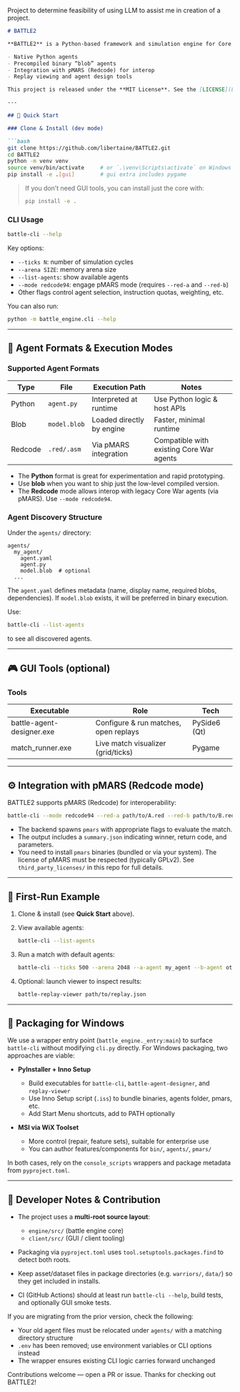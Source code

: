 
Project to determine feasibility of using LLM to assist me in creation of a project.


````markdown
# BATTLE2

**BATTLE2** is a Python-based framework and simulation engine for Core War–style AI competitions. It supports:

- Native Python agents  
- Precompiled binary “blob” agents  
- Integration with pMARS (Redcode) for interop  
- Replay viewing and agent design tools  

This project is released under the **MIT License**. See the [LICENSE](LICENSE) file for details.

---

## 🔧 Quick Start

### Clone & Install (dev mode)

```bash
git clone https://github.com/libertaine/BATTLE2.git
cd BATTLE2
python -m venv venv
source venv/bin/activate     # or `.\venv\Scripts\activate` on Windows
pip install -e .[gui]        # gui extra includes pygame
````

> If you don’t need GUI tools, you can install just the core with:
>
> ```bash
> pip install -e .
> ```

### CLI Usage

```bash
battle-cli --help
```

Key options:

* `--ticks N`: number of simulation cycles
* `--arena SIZE`: memory arena size
* `--list-agents`: show available agents
* `--mode redcode94`: engage pMARS mode (requires `--red-a` and `--red-b`)
* Other flags control agent selection, instruction quotas, weighting, etc.

You can also run:

```bash
python -m battle_engine.cli --help
```

---

## 🧠 Agent Formats & Execution Modes

### Supported Agent Formats

| Type    | File         | Execution Path            | Notes                                    |
| ------- | ------------ | ------------------------- | ---------------------------------------- |
| Python  | `agent.py`   | Interpreted at runtime    | Use Python logic & host APIs             |
| Blob    | `model.blob` | Loaded directly by engine | Faster, minimal runtime                  |
| Redcode | `.red/.asm`  | Via pMARS integration     | Compatible with existing Core War agents |

* The **Python** format is great for experimentation and rapid prototyping.
* Use **blob** when you want to ship just the low-level compiled version.
* The **Redcode** mode allows interop with legacy Core War agents (via pMARS). Use `--mode redcode94`.

### Agent Discovery Structure

Under the `agents/` directory:

```
agents/
  my_agent/
    agent.yaml
    agent.py
    model.blob  # optional
  ...
```

The `agent.yaml` defines metadata (name, display name, required blobs, dependencies). If `model.blob` exists, it will be preferred in binary execution.

Use:

```bash
battle-cli --list-agents
```

to see all discovered agents.

---

## 🎮 GUI Tools (optional)

### Tools

| Executable | Role | Tech |
|-----------|------|------|
| battle-agent-designer.exe | Configure & run matches, open replays | PySide6 (Qt) |
| match_runner.exe          | Live match visualizer (grid/ticks)     | Pygame |



---

## ⚙ Integration with pMARS (Redcode mode)

BATTLE2 supports pMARS (Redcode) for interoperability:

```bash
battle-cli --mode redcode94 --red-a path/to/A.red --red-b path/to/B.red --ticks 800
```

* The backend spawns `pmars` with appropriate flags to evaluate the match.
* The output includes a `summary.json` indicating winner, return code, and parameters.
* You need to install `pmars` binaries (bundled or via your system). The license of pMARS must be respected (typically GPLv2). See `third_party_licenses/` in this repo for full details.

---

## 🧪 First-Run Example

1. Clone & install (see **Quick Start** above).

2. View available agents:

   ```bash
   battle-cli --list-agents
   ```

3. Run a match with default agents:

   ```bash
   battle-cli --ticks 500 --arena 2048 --a-agent my_agent --b-agent other_agent
   ```

4. Optional: launch viewer to inspect results:

   ```bash
   battle-replay-viewer path/to/replay.json
   ```

---

## 🚀 Packaging for Windows

We use a wrapper entry point (`battle_engine._entry:main`) to surface `battle-cli` without modifying `cli.py` directly.
For Windows packaging, two approaches are viable:

* **PyInstaller + Inno Setup**

  * Build executables for `battle-cli`, `battle-agent-designer`, and `replay-viewer`
  * Use Inno Setup script (`.iss`) to bundle binaries, agents folder, pmars, etc.
  * Add Start Menu shortcuts, add to PATH optionally

* **MSI via WiX Toolset**

  * More control (repair, feature sets), suitable for enterprise use
  * You can author features/components for `bin/`, `agents/`, `pmars/`

In both cases, rely on the `console_scripts` wrappers and package metadata from `pyproject.toml`.

---

## 🧷 Developer Notes & Contribution

* The project uses a **multi-root source layout**:

  * `engine/src/` (battle engine core)
  * `client/src/` (GUI / client tooling)

* Packaging via `pyproject.toml` uses `tool.setuptools.packages.find` to detect both roots.

* Keep asset/dataset files in package directories (e.g. `warriors/`, `data/`) so they get included in installs.

* CI (GitHub Actions) should at least run `battle-cli --help`, build tests, and optionally GUI smoke tests.

If you are migrating from the prior version, check the following:

* Your old agent files must be relocated under `agents/` with a matching directory structure
* `.env` has been removed; use environment variables or CLI options instead
* The wrapper ensures existing CLI logic carries forward unchanged

Contributions welcome — open a PR or issue. Thanks for checking out BATTLE2!

```
